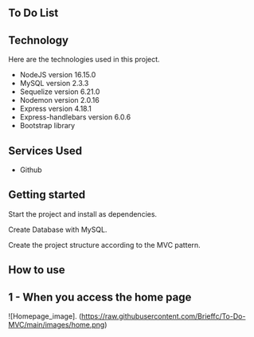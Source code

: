 ## To Do List 


## Technology


Here are the technologies used in this project.

* NodeJS  version 16.15.0
* MySQL version 2.3.3
* Sequelize version 6.21.0
* Nodemon version 2.0.16
* Express version 4.18.1
* Express-handlebars version 6.0.6
* Bootstrap library

## Services Used
* Github

## Getting started

Start the project and install as dependencies.

Create Database with MySQL.

Create the project structure according to the MVC pattern.

## How to use

## 1 - When you access the home page
![Homepage_image]. (https://raw.githubusercontent.com/Brieffc/To-Do-MVC/main/images/home.png)
